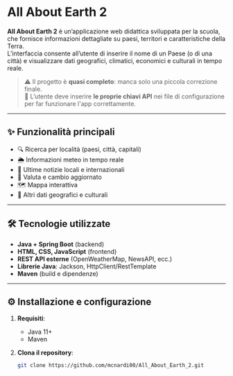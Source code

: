 # All About Earth 2

**All About Earth 2** è un’applicazione web didattica sviluppata per la scuola, che fornisce informazioni dettagliate su paesi, territori e caratteristiche della Terra.  
L’interfaccia consente all’utente di inserire il nome di un Paese (o di una città) e visualizzare dati geografici, climatici, economici e culturali in tempo reale.

> ⚠️ Il progetto è **quasi completo**: manca solo una piccola correzione finale.  
> 🔐 L’utente deve inserire **le proprie chiavi API** nei file di configurazione per far funzionare l'app correttamente.

---

## ✨ Funzionalità principali

- 🔍 Ricerca per località (paesi, città, capitali)
- 🌦️ Informazioni meteo in tempo reale
- 📰 Ultime notizie locali e internazionali
- 💱 Valuta e cambio aggiornato
- 🗺️ Mappa interattiva
- 🧭 Altri dati geografici e culturali

---

## 🛠️ Tecnologie utilizzate

- **Java + Spring Boot** (backend)
- **HTML, CSS, JavaScript** (frontend)
- **REST API esterne** (OpenWeatherMap, NewsAPI, ecc.)
- **Librerie Java**: Jackson, HttpClient/RestTemplate
- **Maven** (build e dipendenze)

---

## ⚙️ Installazione e configurazione

1. **Requisiti**:
   - Java 11+
   - Maven

2. **Clona il repository**:
   ```bash
   git clone https://github.com/mcnardi00/All_About_Earth_2.git
